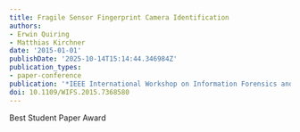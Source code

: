 ```yaml
---
title: Fragile Sensor Fingerprint Camera Identification
authors:
- Erwin Quiring
- Matthias Kirchner
date: '2015-01-01'
publishDate: '2025-10-14T15:14:44.346984Z'
publication_types:
- paper-conference
publication: '*IEEE International Workshop on Information Forensics and Security (WIFS)*'
doi: 10.1109/WIFS.2015.7368580
---
```

Best Student Paper Award
